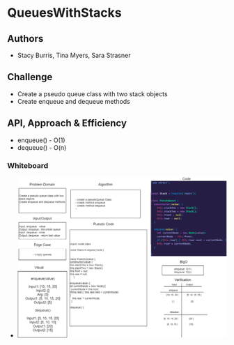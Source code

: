 # QueuesWithStacks

## Authors

+ Stacy Burris, Tina Myers, Sara Strasner

## Challenge

+ Create a pseudo queue class with two stack objects
+ Create enqueue and dequeue methods

## API, Approach & Efficiency

+ enqueue() - O(1)
+ dequeue() - O(n)

### Whiteboard

+ ![code-challenge11](code-challenge11.png)
